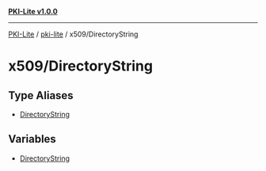 [**PKI-Lite v1.0.0**](../../../README.md)

---

[PKI-Lite](../../../README.md) / [pki-lite](../../README.md) / x509/DirectoryString

# x509/DirectoryString

## Type Aliases

- [DirectoryString](type-aliases/DirectoryString.md)

## Variables

- [DirectoryString](variables/DirectoryString.md)
